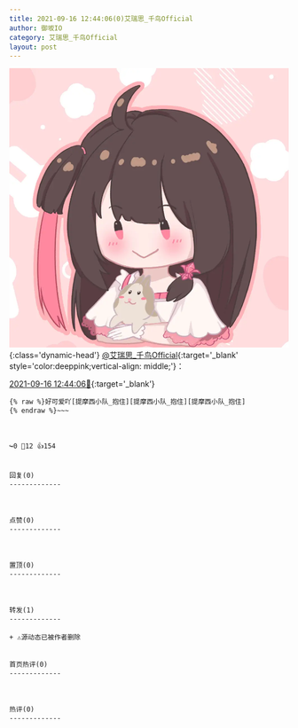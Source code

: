 ```yaml
---
title: 2021-09-16 12:44:06(0)艾瑞思_千鸟Official
author: 御坂IO
category: 艾瑞思_千鸟Official
layout: post
---
```


![img](/images/7e08840c56f251de28bdf766b647bd5fe9a5d50a.jpg){:class='dynamic-head'}
[@艾瑞思_千鸟Official](https://space.bilibili.com/1090010845/dynamic){:target='_blank' style='color:deeppink;vertical-align: middle;'}：

[2021-09-16 12:44:06🔗](https://t.bilibili.com/570925905263740506){:target='_blank'}

~~~
{% raw %}好可爱吖[提摩西小队_抱住][提摩西小队_抱住][提摩西小队_抱住]
{% endraw %}~~~



↪️0 💬12 👍154


回复(0)
-------------



点赞(0)
-------------



置顶(0)
-------------



转发(1)
-------------

+ ⚠源动态已被作者删除


首页热评(0)
-------------



热评(0)
-------------




